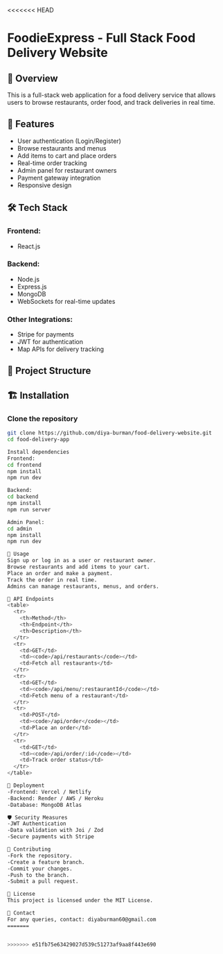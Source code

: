 <<<<<<< HEAD
# FoodieExpress - Full Stack Food Delivery Website

## 📌 Overview
This is a full-stack web application for a food delivery service that allows users to browse restaurants, order food, and track deliveries in real time.

## 🚀 Features
- User authentication (Login/Register)
- Browse restaurants and menus
- Add items to cart and place orders
- Real-time order tracking
- Admin panel for restaurant owners
- Payment gateway integration
- Responsive design

## 🛠️ Tech Stack
### Frontend:
- React.js

### Backend:
- Node.js
- Express.js
- MongoDB
- WebSockets for real-time updates

### Other Integrations:
- Stripe for payments
- JWT for authentication
- Map APIs for delivery tracking

## 📂 Project Structure
## 🏗️ Installation
### Clone the repository
```bash
git clone https://github.com/diya-burman/food-delivery-website.git
cd food-delivery-app

Install dependencies
Frontend:
cd frontend
npm install
npm run dev

Backend:
cd backend
npm install
npm run server

Admin Panel:
cd admin
npm install
npm run dev

🎯 Usage
Sign up or log in as a user or restaurant owner.
Browse restaurants and add items to your cart.
Place an order and make a payment.
Track the order in real time.
Admins can manage restaurants, menus, and orders.

🔗 API Endpoints
<table>
  <tr>
    <th>Method</th>
    <th>Endpoint</th>
    <th>Description</th>
  </tr>
  <tr>
    <td>GET</td>
    <td><code>/api/restaurants</code></td>
    <td>Fetch all restaurants</td>
  </tr>
  <tr>
    <td>GET</td>
    <td><code>/api/menu/:restaurantId</code></td>
    <td>Fetch menu of a restaurant</td>
  </tr>
  <tr>
    <td>POST</td>
    <td><code>/api/order</code></td>
    <td>Place an order</td>
  </tr>
  <tr>
    <td>GET</td>
    <td><code>/api/order/:id</code></td>
    <td>Track order status</td>
  </tr>
</table>

🚀 Deployment
-Frontend: Vercel / Netlify
-Backend: Render / AWS / Heroku
-Database: MongoDB Atlas

🛡️ Security Measures
-JWT Authentication
-Data validation with Joi / Zod
-Secure payments with Stripe

🤝 Contributing
-Fork the repository.
-Create a feature branch.
-Commit your changes.
-Push to the branch.
-Submit a pull request.

📜 License
This project is licensed under the MIT License.

📧 Contact
For any queries, contact: diyaburman60@gmail.com
=======


>>>>>>> e51fb75e63429027d539c51273af9aa8f443e690
